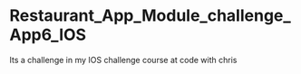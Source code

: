 # Restaurant_App_Module_challenge_App6_IOS
Its a challenge in my IOS challenge course at code with chris
